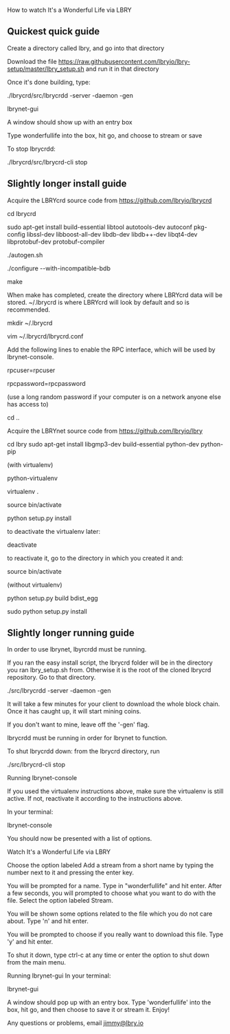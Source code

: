 How to watch It's a Wonderful Life via LBRY

Quickest quick guide
--------------------

Create a directory called lbry, and go into that directory

Download the file https://raw.githubusercontent.com/lbryio/lbry-setup/master/lbry_setup.sh and run it in that directory

Once it's done building, type:

./lbrycrd/src/lbrycrdd -server -daemon -gen

lbrynet-gui

A window should show up with an entry box

Type wonderfullife into the box, hit go, and choose to stream or save

To stop lbrycrdd:

./lbrycrd/src/lbrycrd-cli stop

Slightly longer install guide
-----------------------------

Acquire the LBRYcrd source code from https://github.com/lbryio/lbrycrd

cd lbrycrd

sudo apt-get install build-essential libtool autotools-dev autoconf pkg-config libssl-dev libboost-all-dev libdb-dev libdb++-dev libqt4-dev libprotobuf-dev protobuf-compiler

./autogen.sh

./configure --with-incompatible-bdb

make

When make has completed, create the directory where LBRYcrd data will be stored. ~/.lbrycrd is where LBRYcrd will look by default and so is recommended.

mkdir ~/.lbrycrd

vim ~/.lbrycrd/lbrycrd.conf

Add the following lines to enable the RPC interface, which will be used by lbrynet-console.

rpcuser=rpcuser

rpcpassword=rpcpassword

(use a long random password if your computer is on a network anyone else has access to)

cd ..

Acquire the LBRYnet source code from https://github.com/lbryio/lbry

cd lbry
sudo apt-get install libgmp3-dev build-essential python-dev python-pip

(with virtualenv)

python-virtualenv

virtualenv .

source bin/activate

python setup.py install

to deactivate the virtualenv later:

deactivate

to reactivate it, go to the directory in which you created it and:

source bin/activate

(without virtualenv)

python setup.py build bdist_egg

sudo python setup.py install

Slightly longer running guide
-----------------------------

In order to use lbrynet, lbyrcrdd must be running.

If you ran the easy install script, the lbrycrd folder will be in the directory you ran lbry_setup.sh from. Otherwise it is the root of the cloned lbrycrd repository. Go to that directory.

./src/lbrycrdd -server -daemon -gen

It will take a few minutes for your client to download the whole block chain.
Once it has caught up, it will start mining coins.

If you don't want to mine, leave off the '-gen' flag.

lbrycrdd must be running in order for lbrynet to function.

To shut lbrycrdd down: from the lbrycrd directory, run

 ./src/lbrycrd-cli stop

Running lbrynet-console

If you used the virtualenv instructions above, make sure the virtualenv is still active. If not, reactivate it according to the instructions above.

In your terminal:

lbrynet-console

You should now be presented with a list of options.

Watch It's a Wonderful Life via LBRY

Choose the option labeled Add a stream from a short name by typing the number next to it and pressing the enter key.

You will be prompted for a name. Type in "wonderfullife" and hit enter. After a few seconds, you will prompted to choose what you want to do with the file. Select the option labeled Stream.

You will be shown some options related to the file which you do not care about. Type 'n' and hit enter.

You will be prompted to choose if you really want to download this file. Type 'y' and hit enter.

To shut it down, type ctrl-c at any time or enter the option to shut down from the main menu.

Running lbrynet-gui
In your terminal:

lbrynet-gui

A window should pop up with an entry box. Type 'wonderfullife' into the box, hit go, and then choose to save it or stream it.
Enjoy!

Any questions or problems, email jimmy@lbry.io